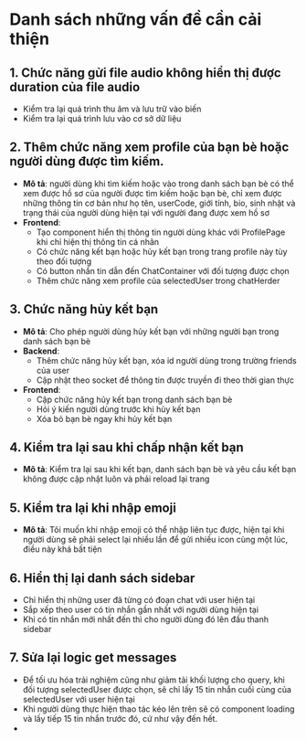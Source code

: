 # Danh sách những vấn đề cần cải thiện 

## 1. Chức năng gửi file audio không hiển thị được duration của file audio
- Kiểm tra lại quá trình thu âm và lưu trữ vào biến
- Kiểm tra lại quá trình lưu vào cơ sở dữ liệu

## 2. Thêm chức năng xem profile của bạn bè hoặc người dùng được tìm kiếm.
- **Mô tả**: người dùng khi tìm kiếm hoặc vào trong danh sách bạn bè có thể xem được hồ sơ của người được tìm kiếm hoặc bạn bè, chỉ xem được những thông tin cơ bản như họ tên, userCode, giới tính, bio, sinh nhật và trạng thái của người dùng hiện tại với người đang được xem hồ sơ
- **Frontend**:
  - Tạo component hiển thị thông tin người dùng khác với ProfilePage khi chỉ hiện thị thông tin cá nhân
  - Có chức năng kết bạn hoặc hủy kết bạn trong trang profile này tùy theo đối tượng
  - Có button nhắn tin dẫn đến ChatContainer với đối tượng được chọn
  - Thêm chức năng xem profile của selectedUser trong chatHerder

## 3. Chức năng hủy kết bạn 
- **Mô tả**: Cho phép người dùng hủy kết bạn với những người bạn trong danh sách bạn bè
- **Backend**:
  - Thêm chức năng hủy kết bạn, xóa id người dùng trong trường friends của user
  - Cập nhật theo socket để thông tin được truyền đi theo thời gian thực
- **Frontend**:
  - Cập chức năng hủy kết bạn trong danh sách bạn bè 
  - Hỏi ý kiến người dùng trước khi hủy kết bạn
  - Xóa bỏ bạn bè ngay khi hủy kết bạn

## 4. Kiểm tra lại sau khi chấp nhận kết bạn
- **Mô tả**: Kiểm tra lại sau khi kết bạn, danh sách bạn bè và yêu cầu kết bạn không được cập nhật luôn và phải reload lại trang

## 5. Kiểm tra lại khi nhập emoji
- **Mô tả**: Tôi muốn khi nhập emoji có thể nhập liên tục được, hiện tại khi người dùng sẽ phải select lại nhiều lần để gửi nhiều icon cùng một lúc, điều này khá bất tiện

## 6. Hiển thị lại danh sách sidebar
- Chỉ hiển thị những user đã từng có đoạn chat với user hiện tại
- Sắp xếp theo user có tin nhắn gần nhất với người dùng hiện tại
- Khi có tin nhắn mới nhất đến thì cho người dùng đó lên đầu thanh sidebar

## 7. Sửa lại logic get messages
- Để tối ưu hóa trải nghiệm cũng như giảm tải khối lượng cho query, khi đối tượng selectedUser được chọn, sẽ chỉ lấy 15 tin nhắn cuối cùng của selectedUser với user hiện tại
- Khi người dùng thực hiện thao tác kéo lên trên sẽ có component loading và lấy tiếp 15 tin nhắn trước đó, cứ như vậy đến hết.
- 